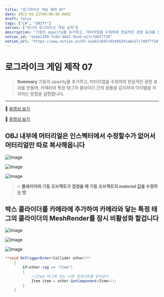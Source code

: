```yaml
---
title: "로그라이크 게임 제작 07"
date: 2023-03-22T00:00:00.000Z
draft: false
tags: ["C#", "UNITY"]
series: ["유니티 로그라이크 게임 습작"]
description: "기둥의 opacity를 추가하고, 머터리얼을 수정하여 현실적인 광원 효과를 만들며, 카메라와 특정 태그의 콜라이더 간의 충돌을 감지하여 아이템을 처리하는 방법을 설명합니다."
notion_id: "eaeb1169-7c03-4682-91a6-e17c748f7710"
notion_url: "https://www.notion.so/07-eaeb11697c03468291a6e17c748f7710"
---
```


# 로그라이크 게임 제작 07

> **Summary**
> 기둥의 opacity를 추가하고, 머터리얼을 수정하여 현실적인 광원 효과를 만들며, 카메라와 특정 태그의 콜라이더 간의 충돌을 감지하여 아이템을 처리하는 방법을 설명합니다.

---

🎥 [동영상 보기](https://www.youtube.com/watch?v=IpdgeNbXN5o)

🎥 [동영상 보기](https://www.youtube.com/watch?v=4XZ4Xn2Rt-U)

## OBJ 내부에 머터리얼은 인스펙터에서 수정할수가 없어서 머터리얼만 따로 복사해옵니다

![Image](https://prod-files-secure.s3.us-west-2.amazonaws.com/09ccd4d5-876c-4bba-bbdf-cc77a0a11257/19c0cd8b-3cd7-4202-8941-ba0bd4532c6e/Untitled.png?X-Amz-Algorithm=AWS4-HMAC-SHA256&X-Amz-Content-Sha256=UNSIGNED-PAYLOAD&X-Amz-Credential=ASIAZI2LB466TDKDWR4K%2F20250724%2Fus-west-2%2Fs3%2Faws4_request&X-Amz-Date=20250724T083813Z&X-Amz-Expires=3600&X-Amz-Security-Token=IQoJb3JpZ2luX2VjEAAaCXVzLXdlc3QtMiJGMEQCIGpJk%2Fvssdlbdw%2Fh6TgncPoW0NlyJ4zVFAQhtBbkFVDLAiB07ctdOijjPTGdROz1OT%2FaKupIBkLrgdcnIeTm4tblFCr%2FAwgpEAAaDDYzNzQyMzE4MzgwNSIMAXrqecklPToJrov7KtwDa2AM5T8PUx9TirIkD%2Fch7Z%2Fy4BWVdglxIl02UXQhXeF8YffoQlM13MTdukKDACQoSETFJbqlCBA3jiZ36t1Qf84PIHXmPHQ7BMAzN22aspYKL12VTF5VlUk6Xx6Fq%2Be0YmvcoR8wQVrqfNcuAfLStXSOaR1aF2JET%2FrhxUPzcZBuvJrezW%2FkJwZDNruN%2BIqjEBh4fQn7hq8QmWjAAamEJUEWWtwIt5rAerhgSpyuWbjrl60M3xIVJkGl%2BKgaiRzOP2NfhCCRWLagtqFXyfoNob2phwHjOUDPb9Mqu6MFE4LqbA63UnpFNk%2BI358RxmFahnVrgCMisSkBeKopcAoRs9MzsHKRYDbsdsjfusrD1THhusljV0jHkZ1pTvoftC8jgpdvBYSqa42cdsgEdQX4cUoPMIK%2F3b0rHsmpSIc25DByOFnrhLQZkwXI9yAt6SHO65Evzhfjt0ls4Fh4KSZdaeBja6A5ZY1WsMWP7KU1Vuh2cMvHJzyTA%2Bb1G2nYx1BMyj4s3cYZzEvxV2GkhRtXOxACjI8QaQqSyynYWLPjF6Cw%2BWLsJRzb8%2B%2Bc0Qhz9jzyYg5Q22HjNuP5qM5eCyA5AejuGWZIgnag%2Fx8iips7l%2Fu%2BgptDSCKNghaYK0Qwyc%2BHxAY6pgE22ozvPyd6oofPWpRKb87ei73NHuBqjAWT0Up9W75NbKv80mlYg7A9pVe%2FgagtpgfGo38eZw1IK5PC5ohCOgDPupoC5EOCplVdVOeUGnml5Bqdzh8TElHs43qZfE1bxbk4GexfcoqSwzvqIAU5NS3%2BKCfs9jGgZN8klTKuA0LJPfSeUMsxDAVoqbcVxLYEtcZH%2FvKw7f%2FtvOdGRDDtw8TCDyhNeLNt&X-Amz-Signature=1355ea83b1b6870cdb3478f6a2c6dc1e8e5e7d0e1a9479b9537adf374f2fe6e6&X-Amz-SignedHeaders=host&x-amz-checksum-mode=ENABLED&x-id=GetObject)

![Image](https://prod-files-secure.s3.us-west-2.amazonaws.com/09ccd4d5-876c-4bba-bbdf-cc77a0a11257/6365de34-32d9-4b99-b0f4-665a073754a0/Untitled.png?X-Amz-Algorithm=AWS4-HMAC-SHA256&X-Amz-Content-Sha256=UNSIGNED-PAYLOAD&X-Amz-Credential=ASIAZI2LB466TDKDWR4K%2F20250724%2Fus-west-2%2Fs3%2Faws4_request&X-Amz-Date=20250724T083813Z&X-Amz-Expires=3600&X-Amz-Security-Token=IQoJb3JpZ2luX2VjEAAaCXVzLXdlc3QtMiJGMEQCIGpJk%2Fvssdlbdw%2Fh6TgncPoW0NlyJ4zVFAQhtBbkFVDLAiB07ctdOijjPTGdROz1OT%2FaKupIBkLrgdcnIeTm4tblFCr%2FAwgpEAAaDDYzNzQyMzE4MzgwNSIMAXrqecklPToJrov7KtwDa2AM5T8PUx9TirIkD%2Fch7Z%2Fy4BWVdglxIl02UXQhXeF8YffoQlM13MTdukKDACQoSETFJbqlCBA3jiZ36t1Qf84PIHXmPHQ7BMAzN22aspYKL12VTF5VlUk6Xx6Fq%2Be0YmvcoR8wQVrqfNcuAfLStXSOaR1aF2JET%2FrhxUPzcZBuvJrezW%2FkJwZDNruN%2BIqjEBh4fQn7hq8QmWjAAamEJUEWWtwIt5rAerhgSpyuWbjrl60M3xIVJkGl%2BKgaiRzOP2NfhCCRWLagtqFXyfoNob2phwHjOUDPb9Mqu6MFE4LqbA63UnpFNk%2BI358RxmFahnVrgCMisSkBeKopcAoRs9MzsHKRYDbsdsjfusrD1THhusljV0jHkZ1pTvoftC8jgpdvBYSqa42cdsgEdQX4cUoPMIK%2F3b0rHsmpSIc25DByOFnrhLQZkwXI9yAt6SHO65Evzhfjt0ls4Fh4KSZdaeBja6A5ZY1WsMWP7KU1Vuh2cMvHJzyTA%2Bb1G2nYx1BMyj4s3cYZzEvxV2GkhRtXOxACjI8QaQqSyynYWLPjF6Cw%2BWLsJRzb8%2B%2Bc0Qhz9jzyYg5Q22HjNuP5qM5eCyA5AejuGWZIgnag%2Fx8iips7l%2Fu%2BgptDSCKNghaYK0Qwyc%2BHxAY6pgE22ozvPyd6oofPWpRKb87ei73NHuBqjAWT0Up9W75NbKv80mlYg7A9pVe%2FgagtpgfGo38eZw1IK5PC5ohCOgDPupoC5EOCplVdVOeUGnml5Bqdzh8TElHs43qZfE1bxbk4GexfcoqSwzvqIAU5NS3%2BKCfs9jGgZN8klTKuA0LJPfSeUMsxDAVoqbcVxLYEtcZH%2FvKw7f%2FtvOdGRDDtw8TCDyhNeLNt&X-Amz-Signature=7524fae959583fda9c9db6a8cd6ce322cdb68249eebcf0cf9626bdc14ca50272&X-Amz-SignedHeaders=host&x-amz-checksum-mode=ENABLED&x-id=GetObject)


![Image](https://prod-files-secure.s3.us-west-2.amazonaws.com/09ccd4d5-876c-4bba-bbdf-cc77a0a11257/d75d714d-2ea4-4a07-82ad-35018b82ad55/Untitled.png?X-Amz-Algorithm=AWS4-HMAC-SHA256&X-Amz-Content-Sha256=UNSIGNED-PAYLOAD&X-Amz-Credential=ASIAZI2LB466TDKDWR4K%2F20250724%2Fus-west-2%2Fs3%2Faws4_request&X-Amz-Date=20250724T083813Z&X-Amz-Expires=3600&X-Amz-Security-Token=IQoJb3JpZ2luX2VjEAAaCXVzLXdlc3QtMiJGMEQCIGpJk%2Fvssdlbdw%2Fh6TgncPoW0NlyJ4zVFAQhtBbkFVDLAiB07ctdOijjPTGdROz1OT%2FaKupIBkLrgdcnIeTm4tblFCr%2FAwgpEAAaDDYzNzQyMzE4MzgwNSIMAXrqecklPToJrov7KtwDa2AM5T8PUx9TirIkD%2Fch7Z%2Fy4BWVdglxIl02UXQhXeF8YffoQlM13MTdukKDACQoSETFJbqlCBA3jiZ36t1Qf84PIHXmPHQ7BMAzN22aspYKL12VTF5VlUk6Xx6Fq%2Be0YmvcoR8wQVrqfNcuAfLStXSOaR1aF2JET%2FrhxUPzcZBuvJrezW%2FkJwZDNruN%2BIqjEBh4fQn7hq8QmWjAAamEJUEWWtwIt5rAerhgSpyuWbjrl60M3xIVJkGl%2BKgaiRzOP2NfhCCRWLagtqFXyfoNob2phwHjOUDPb9Mqu6MFE4LqbA63UnpFNk%2BI358RxmFahnVrgCMisSkBeKopcAoRs9MzsHKRYDbsdsjfusrD1THhusljV0jHkZ1pTvoftC8jgpdvBYSqa42cdsgEdQX4cUoPMIK%2F3b0rHsmpSIc25DByOFnrhLQZkwXI9yAt6SHO65Evzhfjt0ls4Fh4KSZdaeBja6A5ZY1WsMWP7KU1Vuh2cMvHJzyTA%2Bb1G2nYx1BMyj4s3cYZzEvxV2GkhRtXOxACjI8QaQqSyynYWLPjF6Cw%2BWLsJRzb8%2B%2Bc0Qhz9jzyYg5Q22HjNuP5qM5eCyA5AejuGWZIgnag%2Fx8iips7l%2Fu%2BgptDSCKNghaYK0Qwyc%2BHxAY6pgE22ozvPyd6oofPWpRKb87ei73NHuBqjAWT0Up9W75NbKv80mlYg7A9pVe%2FgagtpgfGo38eZw1IK5PC5ohCOgDPupoC5EOCplVdVOeUGnml5Bqdzh8TElHs43qZfE1bxbk4GexfcoqSwzvqIAU5NS3%2BKCfs9jGgZN8klTKuA0LJPfSeUMsxDAVoqbcVxLYEtcZH%2FvKw7f%2FtvOdGRDDtw8TCDyhNeLNt&X-Amz-Signature=38850ccbb652305f9bd644d90e724805b09da0f008c399d35e64525c8d6b0d0e&X-Amz-SignedHeaders=host&x-amz-checksum-mode=ENABLED&x-id=GetObject)


> 🔥 **플레이어와 기둥 오브젝트가 겹쳤을 때 기둥 오브젝트의 material 값을 수정하는 방**


## 박스 콜라이더를 카메라에 추가하여 카메라와 닿는 특정 태그의 콜라이더의 MeshRender를 잠시 비활성화 할겁니다

![Image](https://prod-files-secure.s3.us-west-2.amazonaws.com/09ccd4d5-876c-4bba-bbdf-cc77a0a11257/c8ab440e-1ed0-43a9-847c-0c0e68f9bd67/Untitled.png?X-Amz-Algorithm=AWS4-HMAC-SHA256&X-Amz-Content-Sha256=UNSIGNED-PAYLOAD&X-Amz-Credential=ASIAZI2LB466TDKDWR4K%2F20250724%2Fus-west-2%2Fs3%2Faws4_request&X-Amz-Date=20250724T083813Z&X-Amz-Expires=3600&X-Amz-Security-Token=IQoJb3JpZ2luX2VjEAAaCXVzLXdlc3QtMiJGMEQCIGpJk%2Fvssdlbdw%2Fh6TgncPoW0NlyJ4zVFAQhtBbkFVDLAiB07ctdOijjPTGdROz1OT%2FaKupIBkLrgdcnIeTm4tblFCr%2FAwgpEAAaDDYzNzQyMzE4MzgwNSIMAXrqecklPToJrov7KtwDa2AM5T8PUx9TirIkD%2Fch7Z%2Fy4BWVdglxIl02UXQhXeF8YffoQlM13MTdukKDACQoSETFJbqlCBA3jiZ36t1Qf84PIHXmPHQ7BMAzN22aspYKL12VTF5VlUk6Xx6Fq%2Be0YmvcoR8wQVrqfNcuAfLStXSOaR1aF2JET%2FrhxUPzcZBuvJrezW%2FkJwZDNruN%2BIqjEBh4fQn7hq8QmWjAAamEJUEWWtwIt5rAerhgSpyuWbjrl60M3xIVJkGl%2BKgaiRzOP2NfhCCRWLagtqFXyfoNob2phwHjOUDPb9Mqu6MFE4LqbA63UnpFNk%2BI358RxmFahnVrgCMisSkBeKopcAoRs9MzsHKRYDbsdsjfusrD1THhusljV0jHkZ1pTvoftC8jgpdvBYSqa42cdsgEdQX4cUoPMIK%2F3b0rHsmpSIc25DByOFnrhLQZkwXI9yAt6SHO65Evzhfjt0ls4Fh4KSZdaeBja6A5ZY1WsMWP7KU1Vuh2cMvHJzyTA%2Bb1G2nYx1BMyj4s3cYZzEvxV2GkhRtXOxACjI8QaQqSyynYWLPjF6Cw%2BWLsJRzb8%2B%2Bc0Qhz9jzyYg5Q22HjNuP5qM5eCyA5AejuGWZIgnag%2Fx8iips7l%2Fu%2BgptDSCKNghaYK0Qwyc%2BHxAY6pgE22ozvPyd6oofPWpRKb87ei73NHuBqjAWT0Up9W75NbKv80mlYg7A9pVe%2FgagtpgfGo38eZw1IK5PC5ohCOgDPupoC5EOCplVdVOeUGnml5Bqdzh8TElHs43qZfE1bxbk4GexfcoqSwzvqIAU5NS3%2BKCfs9jGgZN8klTKuA0LJPfSeUMsxDAVoqbcVxLYEtcZH%2FvKw7f%2FtvOdGRDDtw8TCDyhNeLNt&X-Amz-Signature=222b30f393f06c64475f8203f39a8aed262bb6cd4da7394aada4c438c0617187&X-Amz-SignedHeaders=host&x-amz-checksum-mode=ENABLED&x-id=GetObject)

![Image](https://prod-files-secure.s3.us-west-2.amazonaws.com/09ccd4d5-876c-4bba-bbdf-cc77a0a11257/08b3cf6d-a724-4774-ab01-56ab2f888ceb/0821EF16-56D5-4E34-9F8D-E5483679C5A0.jpeg?X-Amz-Algorithm=AWS4-HMAC-SHA256&X-Amz-Content-Sha256=UNSIGNED-PAYLOAD&X-Amz-Credential=ASIAZI2LB466TDKDWR4K%2F20250724%2Fus-west-2%2Fs3%2Faws4_request&X-Amz-Date=20250724T083813Z&X-Amz-Expires=3600&X-Amz-Security-Token=IQoJb3JpZ2luX2VjEAAaCXVzLXdlc3QtMiJGMEQCIGpJk%2Fvssdlbdw%2Fh6TgncPoW0NlyJ4zVFAQhtBbkFVDLAiB07ctdOijjPTGdROz1OT%2FaKupIBkLrgdcnIeTm4tblFCr%2FAwgpEAAaDDYzNzQyMzE4MzgwNSIMAXrqecklPToJrov7KtwDa2AM5T8PUx9TirIkD%2Fch7Z%2Fy4BWVdglxIl02UXQhXeF8YffoQlM13MTdukKDACQoSETFJbqlCBA3jiZ36t1Qf84PIHXmPHQ7BMAzN22aspYKL12VTF5VlUk6Xx6Fq%2Be0YmvcoR8wQVrqfNcuAfLStXSOaR1aF2JET%2FrhxUPzcZBuvJrezW%2FkJwZDNruN%2BIqjEBh4fQn7hq8QmWjAAamEJUEWWtwIt5rAerhgSpyuWbjrl60M3xIVJkGl%2BKgaiRzOP2NfhCCRWLagtqFXyfoNob2phwHjOUDPb9Mqu6MFE4LqbA63UnpFNk%2BI358RxmFahnVrgCMisSkBeKopcAoRs9MzsHKRYDbsdsjfusrD1THhusljV0jHkZ1pTvoftC8jgpdvBYSqa42cdsgEdQX4cUoPMIK%2F3b0rHsmpSIc25DByOFnrhLQZkwXI9yAt6SHO65Evzhfjt0ls4Fh4KSZdaeBja6A5ZY1WsMWP7KU1Vuh2cMvHJzyTA%2Bb1G2nYx1BMyj4s3cYZzEvxV2GkhRtXOxACjI8QaQqSyynYWLPjF6Cw%2BWLsJRzb8%2B%2Bc0Qhz9jzyYg5Q22HjNuP5qM5eCyA5AejuGWZIgnag%2Fx8iips7l%2Fu%2BgptDSCKNghaYK0Qwyc%2BHxAY6pgE22ozvPyd6oofPWpRKb87ei73NHuBqjAWT0Up9W75NbKv80mlYg7A9pVe%2FgagtpgfGo38eZw1IK5PC5ohCOgDPupoC5EOCplVdVOeUGnml5Bqdzh8TElHs43qZfE1bxbk4GexfcoqSwzvqIAU5NS3%2BKCfs9jGgZN8klTKuA0LJPfSeUMsxDAVoqbcVxLYEtcZH%2FvKw7f%2FtvOdGRDDtw8TCDyhNeLNt&X-Amz-Signature=0c61c2052a675462170ceb1aff5b30688a6169565b4e6437eb24aed2a30be0cf&X-Amz-SignedHeaders=host&x-amz-checksum-mode=ENABLED&x-id=GetObject)

![Image](https://prod-files-secure.s3.us-west-2.amazonaws.com/09ccd4d5-876c-4bba-bbdf-cc77a0a11257/dad14339-1016-4bd0-96c5-17a47ef6fc9d/Untitled.png?X-Amz-Algorithm=AWS4-HMAC-SHA256&X-Amz-Content-Sha256=UNSIGNED-PAYLOAD&X-Amz-Credential=ASIAZI2LB466TDKDWR4K%2F20250724%2Fus-west-2%2Fs3%2Faws4_request&X-Amz-Date=20250724T083813Z&X-Amz-Expires=3600&X-Amz-Security-Token=IQoJb3JpZ2luX2VjEAAaCXVzLXdlc3QtMiJGMEQCIGpJk%2Fvssdlbdw%2Fh6TgncPoW0NlyJ4zVFAQhtBbkFVDLAiB07ctdOijjPTGdROz1OT%2FaKupIBkLrgdcnIeTm4tblFCr%2FAwgpEAAaDDYzNzQyMzE4MzgwNSIMAXrqecklPToJrov7KtwDa2AM5T8PUx9TirIkD%2Fch7Z%2Fy4BWVdglxIl02UXQhXeF8YffoQlM13MTdukKDACQoSETFJbqlCBA3jiZ36t1Qf84PIHXmPHQ7BMAzN22aspYKL12VTF5VlUk6Xx6Fq%2Be0YmvcoR8wQVrqfNcuAfLStXSOaR1aF2JET%2FrhxUPzcZBuvJrezW%2FkJwZDNruN%2BIqjEBh4fQn7hq8QmWjAAamEJUEWWtwIt5rAerhgSpyuWbjrl60M3xIVJkGl%2BKgaiRzOP2NfhCCRWLagtqFXyfoNob2phwHjOUDPb9Mqu6MFE4LqbA63UnpFNk%2BI358RxmFahnVrgCMisSkBeKopcAoRs9MzsHKRYDbsdsjfusrD1THhusljV0jHkZ1pTvoftC8jgpdvBYSqa42cdsgEdQX4cUoPMIK%2F3b0rHsmpSIc25DByOFnrhLQZkwXI9yAt6SHO65Evzhfjt0ls4Fh4KSZdaeBja6A5ZY1WsMWP7KU1Vuh2cMvHJzyTA%2Bb1G2nYx1BMyj4s3cYZzEvxV2GkhRtXOxACjI8QaQqSyynYWLPjF6Cw%2BWLsJRzb8%2B%2Bc0Qhz9jzyYg5Q22HjNuP5qM5eCyA5AejuGWZIgnag%2Fx8iips7l%2Fu%2BgptDSCKNghaYK0Qwyc%2BHxAY6pgE22ozvPyd6oofPWpRKb87ei73NHuBqjAWT0Up9W75NbKv80mlYg7A9pVe%2FgagtpgfGo38eZw1IK5PC5ohCOgDPupoC5EOCplVdVOeUGnml5Bqdzh8TElHs43qZfE1bxbk4GexfcoqSwzvqIAU5NS3%2BKCfs9jGgZN8klTKuA0LJPfSeUMsxDAVoqbcVxLYEtcZH%2FvKw7f%2FtvOdGRDDtw8TCDyhNeLNt&X-Amz-Signature=5f3c54e17121dc74c34ae7ca3824432c4aa1f93643417b9e3ff19ddd86ea5755&X-Amz-SignedHeaders=host&x-amz-checksum-mode=ENABLED&x-id=GetObject)

```c#
**void OnTriggerEnter(Collider other)**
    {
        if(other.tag == "Item")
        {
            //Item 태그에 있는 다른 컴포넌트를 받아온다
            Item item = other.GetComponent<Item>();
        }
    }
```

